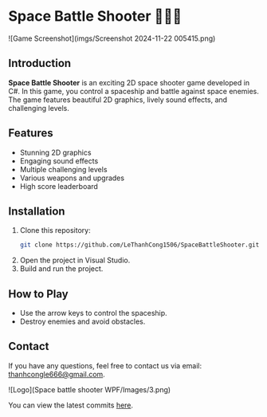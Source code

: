 # Space Battle Shooter 🚀🚀🚀

![Game Screenshot](imgs/Screenshot 2024-11-22 005415.png)

## Introduction
**Space Battle Shooter** is an exciting 2D space shooter game developed in C#. In this game, you control a spaceship and battle against space enemies. The game features beautiful 2D graphics, lively sound effects, and challenging levels.

## Features
- Stunning 2D graphics
- Engaging sound effects
- Multiple challenging levels
- Various weapons and upgrades
- High score leaderboard

## Installation
1. Clone this repository:
    ```bash
    git clone https://github.com/LeThanhCong1506/SpaceBattleShooter.git
    ```
2. Open the project in Visual Studio.
3. Build and run the project.

## How to Play
- Use the arrow keys to control the spaceship.
- Destroy enemies and avoid obstacles.

## Contact
If you have any questions, feel free to contact us via email: [thanhcongle666@gmail.com](mailto:thanhcongle666@gmail.com).

![Logo](Space battle shooter WPF/Images/3.png)

You can view the latest commits [here](https://github.com/LeThanhCong1506/SpaceBattleShooter/commits/main).
